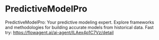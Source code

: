 # PredictiveModelPro
PredictiveModelPro: Your predictive modeling expert. Explore frameworks and methodologies for building accurate models from historical data.
Fast try: https://flowagent.ai/ai-agent/ILAex4p1C7Vz/detail
